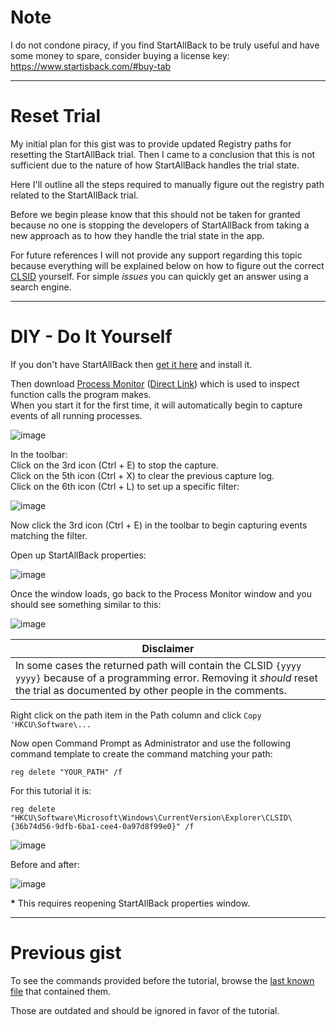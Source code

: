 # Note
I do not condone piracy, if you find StartAllBack to be truly
useful and have some money to spare, consider buying a license
key: https://www.startisback.com/#buy-tab

---

# Reset Trial



My initial plan for this gist was to provide updated Registry paths
for resetting the StartAllBack trial.  Then I came to a conclusion
that this is not sufficient due to the nature of how StartAllBack
handles the trial state.

Here I'll outline all the steps required to manually figure out the
registry path related to the StartAllBack trial.

Before we begin please know that this should not be taken for granted
because no one is stopping the developers of StartAllBack from taking
a new approach as to how they handle the trial state in the app.

For future references I will not provide any support regarding this
topic because everything will be explained below on how to figure out
the correct
[CLSID](https://en.wikipedia.org/wiki/Universally_unique_identifier)
yourself.  For simple _issues_ you can quickly get an answer using
a search engine.

---

# DIY - Do It Yourself

If you don't have StartAllBack then [get it here](https://www.startallback.com/) and install it.

Then download [Process Monitor](https://learn.microsoft.com/en-us/sysinternals/downloads/procmon) ([Direct Link](https://download.sysinternals.com/files/ProcessMonitor.zip)) which is used to inspect function calls the program makes.  
When you start it for the first time, it will automatically begin to capture events of all running processes.

![image](https://user-images.githubusercontent.com/102489121/261901759-68d77378-c39f-4708-b336-d996e7dc81b5.png)

In the toolbar:  
Click on the 3rd icon (Ctrl + E) to stop the capture.  
Click on the 5th icon (Ctrl + X) to clear the previous capture log.  
Click on the 6th icon (Ctrl + L) to set up a specific filter:

![image](https://user-images.githubusercontent.com/102489121/261913507-a4388463-835b-4099-9558-e9700b7ee780.png)


Now click the 3rd icon (Ctrl + E) in the toolbar to begin capturing events matching the filter.



Open up StartAllBack properties:

![image](https://user-images.githubusercontent.com/102489121/261909296-abadf885-e5b7-4a0f-8ae7-e5a399c2fa81.png)

Once the window loads, go back to the Process Monitor window and you should see something similar to this:

![image](https://user-images.githubusercontent.com/102489121/261915930-c15c95c7-8453-470d-877c-79e6bfb99194.png)

|Disclaimer|
|-|
|In some cases the returned path will contain the CLSID `{yyyy yyyy}` because of a programming error. Removing it _should_ reset the trial as documented by other people in the comments.|

Right click on the path item in the Path column and click `Copy 'HKCU\Software\...`

Now open Command Prompt as Administrator and use the following command template to create the command matching your path:

```
reg delete "YOUR_PATH" /f
```

For this tutorial it is:

```
reg delete "HKCU\Software\Microsoft\Windows\CurrentVersion\Explorer\CLSID\{36b74d56-9dfb-6ba1-cee4-0a97d8f99e0}" /f
```

![image](https://user-images.githubusercontent.com/102489121/261917022-b4a80f95-4778-4b6f-883c-329108bb77d2.png)

Before and after:

![image](https://user-images.githubusercontent.com/102489121/261918326-2fd47471-68e8-4fe8-9bf7-b1285759bdfb.png)

**\*** This requires reopening StartAllBack properties window.

---

# Previous gist

To see the commands provided before the tutorial, browse the [last known file](https://github.com/asimwe1/StartAllBack-Trial-Reset/blob/main/Commands.md) that contained them.

Those are outdated and should be ignored in favor of the tutorial.

